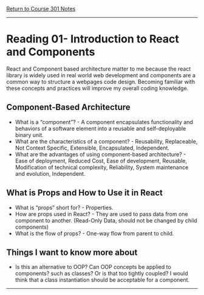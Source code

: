 [Return to Course 301 Notes](https://KrisDunning.github.io/301-Reading-Notes)

-----
# Reading 01- Introduction to React and Components

React and Component based architecture matter to me because the react library is widely used in real world web development and components are a common way to structure a webpages code design. Becoming familiar with these concepts and practices will improve my overall coding knowledge. 


## Component-Based Architecture

- What is a “component”? - A component encapsulates functionality and behaviors of a software element into a reusable and self-deployable binary unit.  
- What are the characteristics of a component? - Reusability, Replaceable, Not Context Specific, Extensible, Encapsulated, Independent.
- What are the advantages of using component-based architecture? - Ease of deployment, Reduced Cost, Ease of development, Reusable, Modification of technical complexity, Reliability, System maintenance and evolution, Independent.  

## What is Props and How to Use it in React

- What is “props” short for? - Properties.
- How are props used in React? - They are used to pass data from one component to another. (Read-Only Data, should not be changed by child components)
- What is the flow of props? - One-way flow from parent to child.


## Things I want to know more about

- Is this an alternative to OOP? Can OOP concepts be applied to components? such as classes? Or is that too tightly coupled? I would think that a class instantiation should be acceptable for a component. 

-----
